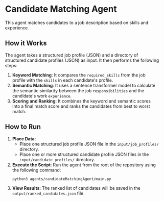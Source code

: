 # Candidate Matching Agent

This agent matches candidates to a job description based on skills and experience.

## How it Works

The agent takes a structured job profile (JSON) and a directory of structured candidate profiles (JSON) as input. It then performs the following steps:

1.  **Keyword Matching**: It compares the `required_skills` from the job profile with the `skills` in each candidate's profile.
2.  **Semantic Matching**: It uses a sentence transformer model to calculate the semantic similarity between the job `responsibilities` and the candidate's work `experience`.
3.  **Scoring and Ranking**: It combines the keyword and semantic scores into a final match score and ranks the candidates from best to worst match.

## How to Run

1.  **Place Data**:
    *   Place one structured job profile JSON file in the `input/job_profiles/` directory.
    *   Place one or more structured candidate profile JSON files in the `input/candidate_profiles/` directory.
2.  **Execute the Script**:
    Run the agent from the root of the repository using the following command:
    ```bash
    python3 agents/candidateMatchingAgent/main.py
    ```
3.  **View Results**:
    The ranked list of candidates will be saved in the `output/ranked_candidates.json` file.
